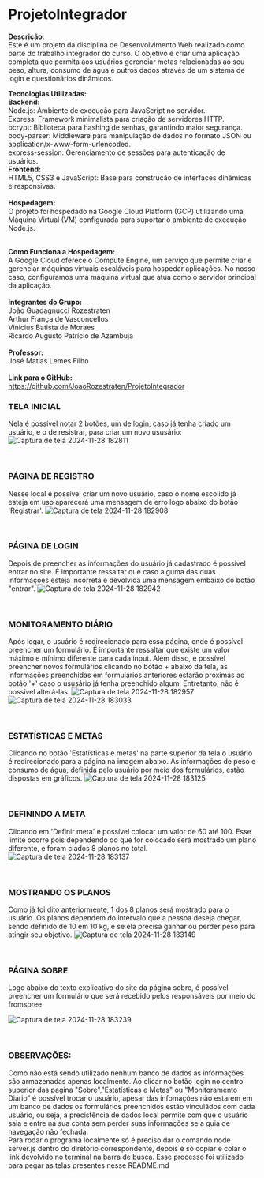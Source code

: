 # ProjetoIntegrador
**Descrição**: <br>
Este é um projeto da disciplina de Desenvolvimento Web realizado como parte do trabalho integrador do curso. O objetivo é criar uma aplicação completa que permita aos usuários gerenciar metas relacionadas ao seu peso, altura, consumo de água e outros dados através de um sistema de login e questionários dinâmicos.

**Tecnologias Utilizadas:** <br>
**Backend:** <br>
Node.js: Ambiente de execução para JavaScript no servidor. <br>
Express: Framework minimalista para criação de servidores HTTP. <br>
bcrypt: Biblioteca para hashing de senhas, garantindo maior segurança. <br>
body-parser: Middleware para manipulação de dados no formato JSON ou application/x-www-form-urlencoded. <br>
express-session: Gerenciamento de sessões para autenticação de usuários. <br>
**Frontend:** <br>
HTML5, CSS3 e JavaScript: Base para construção de interfaces dinâmicas e responsivas. <br>
<br>
**Hospedagem:** <br>
O projeto foi hospedado na Google Cloud Platform (GCP) utilizando uma Máquina Virtual (VM) configurada para suportar o ambiente de execução Node.js. <br>
<br>

**Como Funciona a Hospedagem:** <br>
A Google Cloud oferece o Compute Engine, um serviço que permite criar e gerenciar máquinas virtuais escaláveis para hospedar aplicações. No nosso caso, configuramos uma máquina virtual que atua como o servidor principal da aplicação. <br>
<br>
**Integrantes do Grupo:** <br>
João Guadagnucci Rozestraten <br>
Arthur França de Vasconcellos <br>
Vinicius Batista de Moraes <br>
Ricardo Augusto Patrício de Azambuja <br>
<br>
**Professor:** <br>
José Matias Lemes Filho <br>
<br>
**Link para o GitHub:** <br>
https://github.com/JoaoRozestraten/ProjetoIntegrador <br>

### TELA INICIAL <br>
Nela é possível notar 2 botões, um de login, caso já tenha criado um usuário, e o de resistrar, para criar um novo ususário:
![Captura de tela 2024-11-28 182811](https://github.com/user-attachments/assets/29e9026a-d310-47fb-9120-a13f10500659)


<br>

### PÁGINA DE REGISTRO <br>
Nesse local é possível criar um novo usuário, caso o nome escolido já esteja em uso aparecerá uma mensagem de erro logo abaixo do botão 'Registrar'.
![Captura de tela 2024-11-28 182908](https://github.com/user-attachments/assets/146b08ab-754a-49dc-8f46-0358f6190606)

<br>

### PÁGINA DE LOGIN <br>
Depois de preencher as informações do usuário já cadastrado é possível entrar no site. É importante ressaltar que caso alguma das duas informações esteja incorreta é devolvida uma mensagem embaixo do botão "entrar".
![Captura de tela 2024-11-28 182942](https://github.com/user-attachments/assets/5291fde5-31a9-41fe-832c-e296deb60674)

<br>

### MONITORAMENTO DIÁRIO <br>
Após logar, o usuário é redirecionado para essa página, onde é possível preencher um formulário. É importante ressaltar que existe um valor máximo e mínimo diferente para cada input. Além disso, é possível preencher novos formulários clicando no botão + abaixo da tela, as informações preenchidas em formulários anteriores estarão próximas ao botão '+' caso o ususário  já tenha preenchido algum. Entretanto, não é possível alterá-las.
![Captura de tela 2024-11-28 182957](https://github.com/user-attachments/assets/de062244-131f-4d5a-8ded-0ac48c435e42)
![Captura de tela 2024-11-28 183033](https://github.com/user-attachments/assets/cb6c52e7-5298-466f-8692-40679fca2a44)

<br>

### ESTATÍSTICAS E METAS <br>
Clicando no botão 'Estatísticas e metas' na parte superior da tela o usuário é redirecionado para a página na imagem abaixo. As informações de peso e consumo de água, definida pelo usuário por meio dos formulários, estão dispostas em gráficos. 
![Captura de tela 2024-11-28 183125](https://github.com/user-attachments/assets/735d04bf-6db0-4a4b-8e04-ac774a8b1a16)

<br>

### DEFININDO A META <br>
Clicando em 'Definir meta' é possível colocar um valor de 60 até 100. Esse limite ocorre pois dependendo do que for colocado será mostrado um plano diferente, e foram ciados 8 planos no total. <br>
![Captura de tela 2024-11-28 183137](https://github.com/user-attachments/assets/89be81d6-d72c-4109-9a62-4e2b006c4b29)


<br>

### MOSTRANDO OS PLANOS
Como já foi dito anteriormente, 1 dos 8 planos será mostrado para o usuário. Os planos dependem do intervalo que a pessoa deseja chegar, sendo definido de 10 em 10 kg, e se ela precisa ganhar ou perder peso para atingir seu objetivo.
![Captura de tela 2024-11-28 183149](https://github.com/user-attachments/assets/a0517230-eb3e-47ab-bde0-046a2ae796fe)

<br>

### PÁGINA SOBRE
Logo abaixo do texto explicativo do site da página sobre, é possível preencher um formulário que será recebido pelos responsáveis por meio do fromspree. <br>

![Captura de tela 2024-11-28 183239](https://github.com/user-attachments/assets/eadbc10d-2267-4a20-9593-5d66a3dd19d8)

<br>

### OBSERVAÇÕES: <br>
Como não está sendo utilizado nenhum banco de dados as informações são armazenadas apenas localmente. Ao clicar no botão login no centro superior das pagina "Sobre","Estatísticas e Metas" ou "Monitoramento Diário" é possível trocar o usuário, apesar das infomações não estarem em um banco de dados os formulários preenchidos estão vinculádos com cada usuário, ou seja, a precistência de dados local permite com que o usuário saia e entre na sua conta sem perder suas informações se a guia de navegação não fechada. <br>
Para rodar o programa localmente só é preciso dar o comando node server.js dentro do diretório correspondente, depois é só copiar e colar o link devolvido no terminal na barra de busca. Esse processo foi utilizado para pegar as telas presentes nesse README.md







